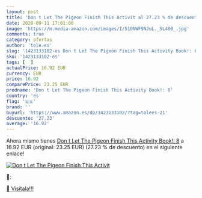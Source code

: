 ```yaml
---
layout: post
title: 'Don t Let The Pigeon Finish This Activit al 27.23 % de descuento'
date: 2020-09-11 17:01:00
image: 'https://m.media-amazon.com/images/I/510NWF9NJuL._SL400_.jpg'
comments: true
category: ofertas
author: 'tole.es'
slug: '1423133102-es Don t Let The Pigeon Finish This Activity Book!: 8'
sku: '1423133102-es'
tags: [  ]
actualPrice: 16.92 EUR
currency: EUR
price: 16.92
comparePrice: 23.25 EUR
prodname: 'Don t Let The Pigeon Finish This Activity Book!: 8'
country: 'es'
flag: '🇪🇸'
brand: ''
buyurl: 'https://www.amazon.es/dp/1423133102/?tag=tolees-21'
descuento: '27.23'
average: '16.92'
---
```


Ahora mismo tienes [Don t Let The Pigeon Finish This Activity Book!: 8](https://www.amazon.es/dp/1423133102/?tag=tolees-21) a 16.92 EUR (original: 23.25 EUR) (27.23 %  de descuento) en el siguiente enlace!

[![Don t Let The Pigeon Finish This Activit](https://m.media-amazon.com/images/I/510NWF9NJuL._SL400_.jpg)](https://www.amazon.es/dp/1423133102/?tag=tolees-21)

🔎:


[🛒 Visítala!!!](https://www.amazon.es/dp/1423133102/?tag=tolees-21)
